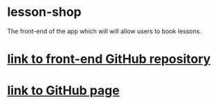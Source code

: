 # lesson-shop

The front-end of the app which will will allow users to book lessons.

# [link to front-end GitHub repository](https://github.com/mm3852/lesson-shop.git)

# [link to GitHub page](https://mm3852.github.io/lesson-shop/)
